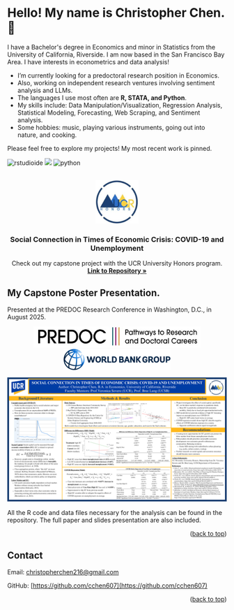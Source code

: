 <a id="readme-top"></a>

# Hello! My name is Christopher Chen. 👋

I have a Bachelor's degree in Economics and minor in Statistics from the University of California, Riverside. I am now based in the San Francisco Bay Area. I have interests in econometrics and data analysis! 
  - I’m currently looking for a predoctoral research position in Economics.
  - Also, working on independent research ventures involving sentiment analysis and LLMs.
  - The languages I use most often are **R, STATA, and Python**.
  - My skills include: Data Manipulation/Visualization, Regression Analysis, Statistical Modeling, Forecasting, Web Scraping, and Sentiment analysis.
  - Some hobbies: music, playing various instruments, going out into nature, and cooking.

Please feel free to explore my projects! My most recent work is pinned.

![rstudioide](https://img.shields.io/badge/RStudio-000000?style=for-the-badge&logo=rstudioide&logoColor=#75AADB)
![](https://img.shields.io/badge/Stata-000000?style=for-the-badge&logo=Stata&logoColor=blue)
![python](https://img.shields.io/badge/Python-000000?style=for-the-badge&logo=Python&logoColor=#3776AB)

<!-- PROJECT LOGO -->
<br />
<div align="center">
  <a href="https://github.com/cchen607/HonorsCapstone">
    <img src="images/honors-logo.jpg" alt="Logo" width="100" height="100">
  </a>

<h3 align="center">Social Connection in Times of Economic Crisis: COVID-19 and Unemployment</h3>

  <p align="center">
    Check out my capstone project with the UCR University Honors program.
    <br />
    <a href="https://github.com/cchen607/HonorsCapstone"><strong>Link to Repository »</strong></a>
    <br />
  </p>
</div>



<!-- ABOUT THE PROJECT -->
## My Capstone Poster Presentation.
Presented at the PREDOC Research Conference in Washington, D.C., in August 2025.

<div align="center">
  <img src="images/predoc.jpg" height="48">
  <img src="images/worldbank.png" height="48">
</div>

[![Honors Poster][poster]](https://github.com/cchen607/HonorsCapstone)

All the R code and data files necessary for the analysis can be found in the repository. The full paper and slides presentation are also included.

<p align="right">(<a href="#readme-top">back to top</a>)</p>

<!-- CONTACT -->
## Contact

Email: christopherchen216@gmail.com

GitHub: [https://github.com/cchen607](https://github.com/cchen607)


<p align="right">(<a href="#readme-top">back to top</a>)</p>



<!-- MARKDOWN LINKS & IMAGES -->
[poster]: images/poster.png
[predoc]: images/predoc.jpg
[worldbank]: images/worldbank.png
